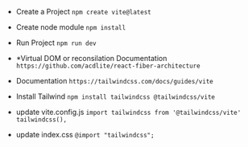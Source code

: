 - Create a Project `npm create vite@latest`
- Create node module `npm install`
- Run Project `npm run dev`

- \*Virtual DOM or reconsilation Documentation `https://github.com/acdlite/react-fiber-architecture`

- Documentation `https://tailwindcss.com/docs/guides/vite`
- Install Tailwind `npm install tailwindcss @tailwindcss/vite`
- update vite.config.js `import tailwindcss from '@tailwindcss/vite'`
  `tailwindcss(),`

- update index.css `@import "tailwindcss";`
